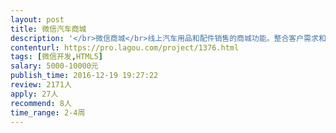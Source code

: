 ```yaml
---                
layout: post       
title: 微信汽车商城           
description: '</br>微信商城</br>线上汽车用品和配件销售的商城功能。整合客户需求和技师资源。让技师的技术水准提高和收入同步提升。可以参考车享家，汽车超人，途虎等。</br>需要实现：</br>用品、配件功能模块，需要后台。</br>普通车主可以看见用品模块，技术、修理店老板等可以看见配件售卖模块。</br>'     
contenturl: https://pro.lagou.com/project/1376.html      
tags: [微信开发,HTML5]            
salary: 5000-10000元          
publish_time: 2016-12-19 19:27:22         
review: 2171人                   
apply: 27人                   
recommend: 8人                   
time_range: 2-4周              
---                 
```

